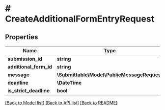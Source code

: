# # CreateAdditionalFormEntryRequest

## Properties

Name | Type | Description | Notes
------------ | ------------- | ------------- | -------------
**submission_id** | **string** |  |
**additional_form_id** | **string** |  |
**message** | [**\Submittable\Model\PublicMessageRequest**](PublicMessageRequest.md) |  | [optional]
**deadline** | **\DateTime** |  | [optional]
**is_strict_deadline** | **bool** |  | [optional]

[[Back to Model list]](../../README.md#models) [[Back to API list]](../../README.md#endpoints) [[Back to README]](../../README.md)
